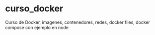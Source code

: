 # curso_docker
Curso de Docker, imagenes, contenedores, redes, docker files, docker compose con ejemplo en node
